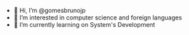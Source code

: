 - 👋 Hi, I’m @gomesbrunojp
- 👀 I’m interested in computer science and foreign languages
- 🌱 I’m currently learning on System's Development


<!---
gomesbrunojp/gomesbrunojp is a ✨ special ✨ repository because its `README.md` (this file) appears on your GitHub profile.
You can click the Preview link to take a look at your changes.
--->

